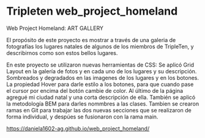 # Tripleten web_project_homeland

Web Project Homeland: ART GALLERY

El propósito de este proyecto es mostrar a través de una galeria de fotografías los lugares natales de algunos de los miembros de TripleTen, y describirnos como son estos bellos lugares.

En este proyecto se utilizaron nuevas herramientas de CSS:
Se aplicó Grid Layout en la galería de fotos y en cada uno de los lugares y su descripción.
Sombreados y degradados en las imagenes de los lugares y en los botones.
La propiedad Hover para darle estilo a los botones, para que cuando pase el cursor por encima del botón cambie de color.
Al último de la página agregué mi ciudad natal y una corta descripción de ella.
También se aplicó la metodología BEM para darles nommbres a las clases.
Tambien se crearon ramas en Git para trabajar las dos nuevas secciones que se realizaron de forma individual, y despúes se fusionaron con la rama main.

<mylink> https://daniela1602-ag.github.io/web_project_homeland/
